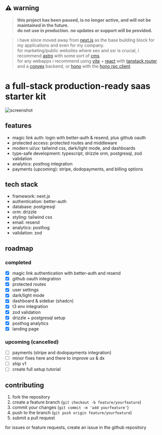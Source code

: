 ## ⚠️ warning  
> **this project has been paused, is no longer active, and will not be maintained  in the future.**  
> **do not use in production. no updates or support will be provided.**

> i have since moved away from [next.js](https://nextjs.org) as the base building block for my applications and even for my company.  
> for marketing/public websites where seo and ssr is crucial, i recommend [astro](https://astro.build) with some sort of [cms](https://jamstack.org/headless-cms/).  
> for any webapps i recommend using [vite](https://vitejs.dev) + [react](https://react.dev) with [tanstack router](https://tanstack.com/router) and a [convex](https://convex.dev) backend, or [hono](https://hono.dev) with the [hono rpc client](https://hono.dev/docs/guides/rpc).


# a full-stack production-ready saas starter kit

![screenshot](public/images/landing_ss.png)

## features

- magic link auth: login with better-auth & resend, plus github oauth  
- protected access: protected routes and middleware  
- modern ui/ux: tailwind css, dark/light mode, and dashboards  
- type-safe development: typescript, drizzle orm, postgresql, zod validation  
- analytics: posthog integration  
- payments (upcoming): stripe, dodopayments, and billing options  

## tech stack

- framework: next.js  
- authentication: better-auth  
- database: postgresql  
- orm: drizzle  
- styling: tailwind css  
- email: resend  
- analytics: posthog  
- validation: zod  

## roadmap

### completed

- [x] magic link authentication with better-auth and resend  
- [x] github oauth integration  
- [x] protected routes  
- [x] user settings  
- [x] dark/light mode  
- [x] dashboard & sidebar (shadcn)  
- [x] t3 env integration  
- [x] zod validation  
- [x] drizzle + postgresql setup  
- [x] posthog analytics  
- [x] landing page  

### upcoming (cancelled)

- [ ] payments (stripe and dodopayments integration)  
- [ ] minor fixes here and there to improve ux & dx  
- [ ] ship v1  
- [ ] create full setup tutorial  

## contributing

1. fork the repository  
2. create a feature branch (`git checkout -b feature/yourfeature`)  
3. commit your changes (`git commit -m 'add yourfeature'`)  
4. push to the branch (`git push origin feature/yourfeature`)  
5. submit a pull request  

for issues or feature requests, create an issue in the github repository  
